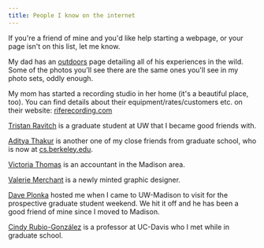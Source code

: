 ```yaml
---
title: People I know on the internet
---
```


If you're a friend of mine and you'd like help starting a webpage, or your page
isn't on this list, let me know.

My dad has an [outdoors][3] page detailing all of his experiences in the wild.
Some of the photos you'll see there are the same ones you'll see in my photo
sets, oddly enough.

My mom has started a recording studio in her home (it's a beautiful place,
too). You can find details about their equipment/rates/customers etc. on their
website: [riferecording.com][4]

[Tristan Ravitch][1] is a graduate student at UW that I became good friends
with.

[Aditya Thakur][7] is another one of my close friends from graduate school, who
is now at [cs.berkeley.edu][8].

[Victoria Thomas][2] is an accountant in the Madison area.

[Valerie Merchant][5] is a newly minted graphic designer.

[Dave Plonka][6] hosted me when I came to UW-Madison to visit for the
prospective graduate student weekend. We hit it off and he has been a good
friend of mine since I moved to Madison.

[Cindy Rubio-González][9] is a professor at UC-Davis who I met while in
graduate school.

 [1]: http://nochair.net
 [2]: http://accountabilityaccounting.com/
 [3]: http://dave.tycho.ws/Outdoors
 [4]: http://riferecording.com
 [5]: http://vmerch.wordpress.com/
 [6]: http://net.doit.wisc.edu/~plonka/
 [7]: http://pages.cs.wisc.edu/~adi/
 [8]: http://www.cs.berkeley.edu/~athakur/
 [9]: http://web.cs.ucdavis.edu/~rubio/
